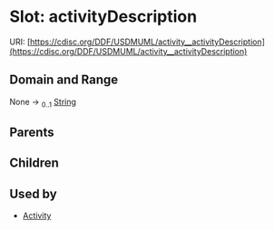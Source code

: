 
# Slot: activityDescription




URI: [https://cdisc.org/DDF/USDMUML/activity__activityDescription](https://cdisc.org/DDF/USDMUML/activity__activityDescription)


## Domain and Range

None &#8594;  <sub>0..1</sub> [String](types/String.md)

## Parents


## Children


## Used by

 * [Activity](Activity.md)
